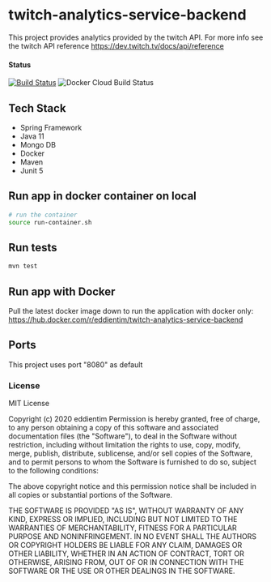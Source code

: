 # twitch-analytics-service-backend
This project provides analytics provided by the twitch API. For more info see the twitch API reference https://dev.twitch.tv/docs/api/reference 

#### Status

[![Build Status](https://travis-ci.com/eddientim/twitch-analytics-service-backend.svg?branch=main)](https://travis-ci.com/eddientim/twitch-analytics-service-backend)
![Docker Cloud Build Status](https://img.shields.io/docker/cloud/build/eddientim/twitch-analytics-service-backend)
## Tech Stack 
- Spring Framework
- Java 11
- Mongo DB
- Docker
- Maven
- Junit 5

## Run app in docker container on local
```bash
# run the container
source run-container.sh
```

## Run tests
```bash
mvn test
```
## Run app with Docker
Pull the latest docker image down to run the application with docker only:
https://hub.docker.com/r/eddientim/twitch-analytics-service-backend

## Ports
This project uses port "8080" as default

### License
MIT License

Copyright (c) 2020 eddientim
Permission is hereby granted, free of charge, to any person obtaining a copy of this software and associated documentation files (the "Software"), to deal in the Software without restriction, including without limitation the rights to use, copy, modify, merge, publish, distribute, sublicense, and/or sell copies of the Software, and to permit persons to whom the Software is furnished to do so, subject to the following conditions:

The above copyright notice and this permission notice shall be included in all copies or substantial portions of the Software.

THE SOFTWARE IS PROVIDED "AS IS", WITHOUT WARRANTY OF ANY KIND, EXPRESS OR IMPLIED, INCLUDING BUT NOT LIMITED TO THE WARRANTIES OF MERCHANTABILITY, FITNESS FOR A PARTICULAR PURPOSE AND NONINFRINGEMENT. IN NO EVENT SHALL THE AUTHORS OR COPYRIGHT HOLDERS BE LIABLE FOR ANY CLAIM, DAMAGES OR OTHER LIABILITY, WHETHER IN AN ACTION OF CONTRACT, TORT OR OTHERWISE, ARISING FROM, OUT OF OR IN CONNECTION WITH THE SOFTWARE OR THE USE OR OTHER DEALINGS IN THE SOFTWARE.
